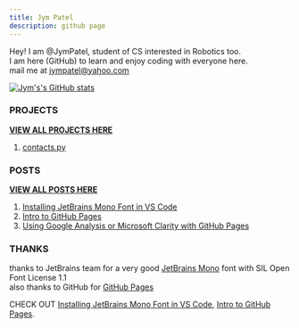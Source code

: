 ```yaml
---
title: Jym Patel
description: github page
---
```


Hey! I am @JymPatel, student of CS interested in Robotics too.  
I am here (GitHub) to learn and enjoy coding with everyone here.  
mail me at jympatel@yahoo.com

[![Jym's's GitHub stats](https://github-readme-stats.vercel.app/api?username=JymPatel)](https://github.com/JymPatel/github-readme-stats)  

### PROJECTS
[**VIEW ALL PROJECTS HERE**](/data/programs/programs.md)  
1. [contacts.py](/data/programs/contacts.md)  

### POSTS
[**VIEW ALL POSTS HERE**](/data/posts/posts.md)  
1. [Installing JetBrains Mono Font in VS Code](/data/posts/Installing-JBMonoText-toVSCode.md)  
2. [Intro to GitHub Pages](/data/posts/2022-03-06-gitpages.md)  
3. [Using Google Analysis or Microsoft Clarity with GitHub Pages](/data/posts/gitpage-analysis.md)  

### THANKS
thanks to JetBrains team for a very good [JetBrains Mono](https://www.jetbrains.com/lp/mono/#how-to-install) font with SIL Open Font License 1.1  
also thanks to GitHub for [GitHub Pages](https://pages.github.com/)  
  
CHECK OUT [Installing JetBrains Mono Font in VS Code](/data/posts/Installing-JBMonoText-toVSCode.md), [Intro to GitHub Pages](/data/posts/2022-03-06-gitpages.md).  